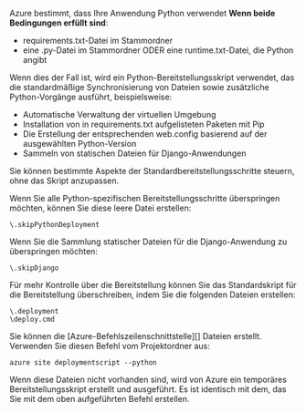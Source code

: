 Azure bestimmt, dass Ihre Anwendung Python verwendet **Wenn beide Bedingungen erfüllt sind**:

- requirements.txt-Datei im Stammordner
- eine .py-Datei im Stammordner ODER eine runtime.txt-Datei, die Python angibt

Wenn dies der Fall ist, wird ein Python-Bereitstellungsskript verwendet, das die standardmäßige Synchronisierung von Dateien sowie zusätzliche Python-Vorgänge ausführt, beispielsweise:

- Automatische Verwaltung der virtuellen Umgebung
- Installation von in requirements.txt aufgelisteten Paketen mit Pip
- Die Erstellung der entsprechenden web.config basierend auf der ausgewählten Python-Version
- Sammeln von statischen Dateien für Django-Anwendungen

Sie können bestimmte Aspekte der Standardbereitstellungsschritte steuern, ohne das Skript anzupassen.

Wenn Sie alle Python-spezifischen Bereitstellungsschritte überspringen möchten, können Sie diese leere Datei erstellen:

    \.skipPythonDeployment

Wenn Sie die Sammlung statischer Dateien für die Django-Anwendung zu überspringen möchten:

    \.skipDjango 

Für mehr Kontrolle über die Bereitstellung können Sie das Standardskript für die Bereitstellung überschreiben, indem Sie die folgenden Dateien erstellen:

    \.deployment
    \deploy.cmd

Sie können die [Azure-Befehlszeilenschnittstelle][] Dateien erstellt.  Verwenden Sie diesen Befehl vom Projektordner aus:

    azure site deploymentscript --python

Wenn diese Dateien nicht vorhanden sind, wird von Azure ein temporäres Bereitstellungsskript erstellt und ausgeführt.  Es ist identisch mit dem, das Sie mit dem oben aufgeführten Befehl erstellen.

[Azure command-line interface]: http://azure.microsoft.com/downloads/



